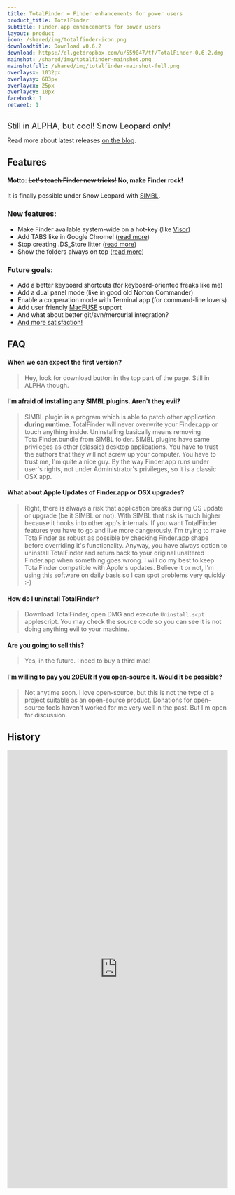 ```yaml
---
title: TotalFinder = Finder enhancements for power users
product_title: TotalFinder
subtitle: Finder.app enhancements for power users
layout: product
icon: /shared/img/totalfinder-icon.png
downloadtitle: Download v0.6.2
download: https://dl.getdropbox.com/u/559047/tf/TotalFinder-0.6.2.dmg
mainshot: /shared/img/totalfinder-mainshot.png
mainshotfull: /shared/img/totalfinder-mainshot-full.png
overlaysx: 1032px
overlaysy: 683px
overlaycx: 25px
overlaycy: 10px
facebook: 1
retweet: 1
---
```


<div class="more-box more-box-align">
    <div class="release-notice" style="font-size: 18px">Still in ALPHA, but cool! Snow Leopard only!</div>
    <p class="release-explanation">Read more about latest releases <a href="http://blog.binaryage.com">on the blog</a>.</p>
</div>

## Features

#### Motto: <strike>Let's teach Finder new tricks!</strike> No, make Finder rock!

It is finally possible under Snow Leopard with <a href="http://www.culater.net/software/SIMBL/SIMBL.php">SIMBL</a>.

### New features:

* Make Finder available system-wide on a hot-key (like [Visor](http://visor.binaryage.com))
* Add TABS like in Google Chrome! ([read more](http://blog.binaryage.com/totalfinder-with-tabs))
* Stop creating .DS_Store litter ([read more](http://blog.binaryage.com/totalfinder-alpha))
* Show the folders always on top ([read more](http://blog.binaryage.com/i-can-haz-folders-on-top))

### Future goals:

* Add a better keyboard shortcuts (for keyboard-oriented freaks like me)
* Add a dual panel mode (like in good old Norton Commander)
* Enable a cooperation mode with Terminal.app (for command-line lovers)
* Add user friendly [MacFUSE](http://code.google.com/p/macfuse/) support
* And what about better git/svn/mercurial integration?
* [And more satisfaction!](http://getsatisfaction.com/binaryage/products/binaryage_totalfinder)

## FAQ

#### When we can expect the first version?
> Hey, look for download button in the top part of the page. Still in ALPHA though.

#### I'm afraid of installing any SIMBL plugins. Aren't they evil?
> SIMBL plugin is a program which is able to patch other application **during runtime**. TotalFinder will never overwrite your Finder.app or touch anything inside. Uninstalling basically means removing TotalFinder.bundle from SIMBL folder. SIMBL plugins have same privileges as other (classic) desktop applications. You have to trust the authors that they will not screw up your computer. You have to trust me, I'm quite a nice guy. By the way Finder.app runs under user's rights, not under Administrator's privileges, so it is a classic OSX app.

#### What about Apple Updates of Finder.app or OSX upgrades?
> Right, there is always a risk that application breaks during OS update or upgrade (be it SIMBL or not). With SIMBL that risk is much higher because it hooks into other app's internals. If you want TotalFinder features you have to go and live more dangerously. I'm trying to make TotalFinder as robust as possible by checking Finder.app shape before overriding it's functionality. Anyway, you have always option to uninstall TotalFinder and return back to your original unaltered Finder.app when something goes wrong. I will do my best to keep TotalFinder compatible with Apple's updates. Believe it or not, I'm using this software on daily basis so I can spot problems very quickly :-)

#### How do I uninstall TotalFinder?
> Download TotalFinder, open DMG and execute `Uninstall.scpt` applescript. You may check the source code so you can see it is not doing anything evil to your machine.

#### Are you going to sell this?
> Yes, in the future. I need to buy a third mac!

#### I'm willing to pay you 20EUR if you open-source it. Would it be possible?
> Not anytime soon. I love open-source, but this is not the type of a project suitable as an open-source product. Donations for open-source tools haven't worked for me very well in the past. But I'm open for discussion.

## History

<iframe src="https://dl.getdropbox.com/u/559047/tf/changelog.html" width="100%" height="1000" frameborder="0" align="baseline" scrolling="no">
    
</iframe>